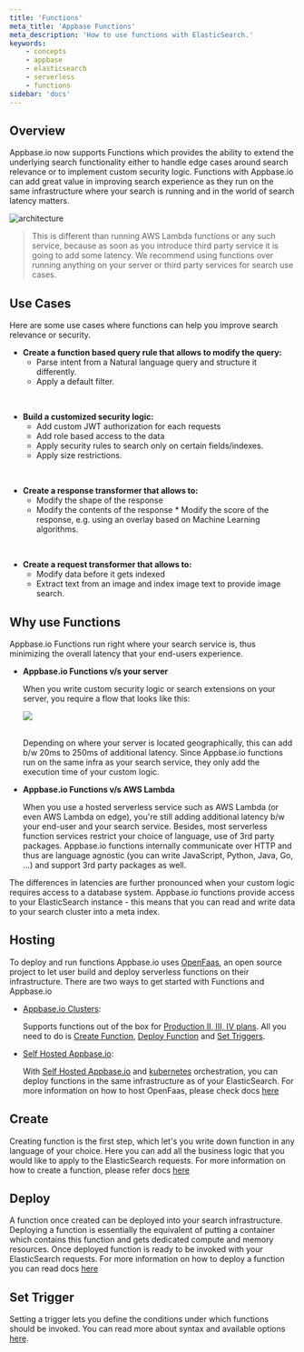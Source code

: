 ```yaml
---
title: 'Functions'
meta_title: 'Appbase Functions'
meta_description: 'How to use functions with ElasticSearch.'
keywords:
    - concepts
    - appbase
    - elasticsearch
    - serverless
    - functions
sidebar: 'docs'
---
```


## Overview

Appbase.io now supports Functions which provides the ability to extend the underlying search functionality either to handle edge cases around search relevance or to implement custom security logic. Functions with Appbase.io can add great value in improving search experience as they run on the same infrastructure where your search is running and in the world of search latency matters.

![architecture](https://www.dropbox.com/s/0zckyheks84ass4/Functions%20Flow%20Chart.png?raw=1)

> This is different than running AWS Lambda functions or any such service, because as soon as you introduce third party service it is going to add some latency. We recommend using functions over running anything on your server or third party services for search use cases.

## Use Cases

Here are some use cases where functions can help you improve search relevance or security.

-   **Create a function based query rule that allows to modify the query:**
    -   Parse intent from a Natural language query and structure it differently.
    -   Apply a default filter.

<br />

-   **Build a customized security logic:**
    -   Add custom JWT authorization for each requests
    -   Add role based access to the data
    -   Apply security rules to search only on certain fields/indexes.
    -   Apply size restrictions.

<br />

-   **Create a response transformer that allows to:**
    -   Modify the shape of the response
    -   Modify the contents of the response \* Modify the score of the response, e.g. using an overlay based on Machine Learning algorithms.

<br />

-   **Create a request transformer that allows to:**
    -   Modify data before it gets indexed
    -   Extract text from an image and index image text to provide image search.

## Why use Functions

Appbase.io Functions run right where your search service is, thus minimizing the overall latency that your end-users experience.

-   **Appbase.io Functions v/s your server**

    When you write custom security logic or search extensions on your server, you require a flow that looks like this:
    <br />

    ![](https://www.dropbox.com/s/7j1v8f4pavhrwws/Screenshot%202020-01-31%2015.26.23.png?raw=1)

    <br />
    Depending on where your server is located geographically, this can add b/w 20ms to 250ms of additional latency. Since Appbase.io functions run on the same infra as your search service, they only add the execution time of your custom logic.

-   **Appbase.io Functions v/s AWS Lambda**

    When you use a hosted serverless service such as AWS Lambda (or even AWS Lambda on edge), you're still adding additional latency b/w your end-user and your search service. Besides, most serverless function services restrict your choice of language, use of 3rd party packages. Appbase.io functions internally communicate over HTTP and thus are language agnostic (you can write JavaScript, Python, Java, Go, ...) and support 3rd party packages as well.

The differences in latencies are further pronounced when your custom logic requires access to a database system. Appbase.io functions provide access to your ElasticSearch instance - this means that you can read and write data to your search cluster into a meta index.

## Hosting

To deploy and run functions Appbase.io uses [OpenFaas](https://docs.openfaas.com), an open source project to let user build and deploy serverless functions on their infrastructure. There are two ways to get started with Functions and Appbase.io

-   [Appbase.io Clusters](https://docs.appbase.io/docs/hosting/Cluster/):

    Supports functions out of the box for [Production II, III, IV plans](https://appbase.io/clusters/#pricing). All you need to do is [Create Function](/docs/search/Functions/create), [Deploy Function](/docs/search/Functions/deploy) and [Set Triggers](/docs/search/Functions/trigger).

-   [Self Hosted Appbase.io](https://github.com/appbaseio/arc-k8s):

    With [Self Hosted Appbase.io](https://github.com/appbaseio/arc-k8s) and [kubernetes](https://kubernetes.io/) orchestration, you can deploy functions in the same infrastructure as of your ElasticSearch. For more information on how to host OpenFaas, please check docs [here](/docs/search/Functions/hosting)

## Create

Creating function is the first step, which let's you write down function in any language of your choice. Here you can add all the business logic that you would like to apply to the ElasticSearch requests. For more information on how to create a function, please refer docs [here](/docs/search/Functions/create)

## Deploy

A function once created can be deployed into your search infrastructure. Deploying a function is essentially the equivalent of putting a container which contains this function and gets dedicated compute and memory resources. Once deployed function is ready to be invoked with your ElasticSearch requests. For more information on how to deploy a function you can read docs [here](/docs/search/Functions/deploy)

## Set Trigger

Setting a trigger lets you define the conditions under which functions should be invoked. You can read more about syntax and available options [here](/docs/search/Functions/trigger).
